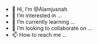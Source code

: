 - 👋 Hi, I’m @Alamjusnah
- 👀 I’m interested in ...
- 🌱 I’m currently learning ...
- 💞️ I’m looking to collaborate on ...
- 📫 How to reach me ...

<!---
Alamjusnah/Alamjusnah is a ✨ special ✨ repository because its `README.md` (this file) appears on your GitHub profile.
You can click the Preview link to take a look at your changes.
--->
